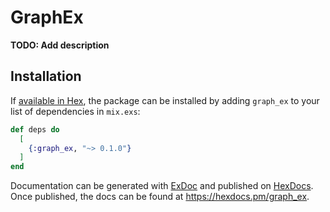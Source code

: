 # GraphEx

**TODO: Add description**

## Installation

If [available in Hex](https://hex.pm/docs/publish), the package can be installed
by adding `graph_ex` to your list of dependencies in `mix.exs`:

```elixir
def deps do
  [
    {:graph_ex, "~> 0.1.0"}
  ]
end
```

Documentation can be generated with [ExDoc](https://github.com/elixir-lang/ex_doc)
and published on [HexDocs](https://hexdocs.pm). Once published, the docs can
be found at <https://hexdocs.pm/graph_ex>.

